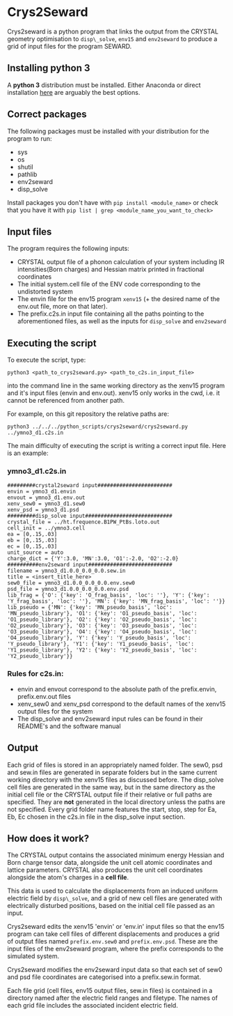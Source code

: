 # Crys2Seward

Crys2seward is a python program that links the output from the CRYSTAL geometry optimisation to `disp\_solve`, `env15` and `env2seward` to produce a grid of input files for the program SEWARD.

## Installing python 3

A **python 3** distribution must be installed. Either Anaconda or direct installation [here](https://realpython.com/installing-python/) are arguably the best options. 

## Correct packages

The following packages must be installed with your distribution for the program to run:

- sys
- os
- shutil
- pathlib
- env2seward
- disp\_solve

Install packages you don't have with `pip install <module_name>` or check that you have it with `pip list | grep <module_name_you_want_to_check>`

## Input files

The program requires the following inputs:

- CRYSTAL output file of a phonon calculation of your system including IR intensities(Born charges) and Hessian matrix printed in fractional coordinates
- The initial system.cell file of the ENV code corresponding to the undistorted system
- The envin file for the env15 program `xenv15` (+ the desired name of the env.out file, more on that later).
- The prefix.c2s.in input file containing all the paths pointing to the aforementioned files, as well as the inputs for `disp_solve` and `env2seward`

## Executing the script

To execute the script, type:

`python3 <path_to_crys2seward.py> <path_to_c2s.in_input_file>`

into the command line in the same working directory as the xenv15 program and it's input files (envin and env.out).
xenv15 only works in the cwd, i.e. it cannot be referenced from another path.

For example, on this git repository the relative paths are:

`python3 ../../../python_scripts/crys2seward/crys2seward.py ../ymno3_d1.c2s.in`

The main difficulty of executing the script is writing a correct input file. Here is an example:

### ymno3\_d1.c2s.in

```
#########crystal2seward input########################
envin = ymno3_d1.envin
envout = ymno3_d1.env.out
xenv_sew0 = ymno3_d1.sew0
xenv_psd = ymno3_d1.psd
#########disp_solve input############################
crystal_file = ../ht.frequence.B1PW_PtBs.loto.out
cell_init = ../ymno3.cell
ea = [0,.15,.03]
eb = [0,.15,.03]
ec = [0,.15,.03]
unit_source = auto
charge_dict = {'Y':3.0, 'MN':3.0, 'O1':-2.0, 'O2':-2.0}
##########env2seward input###########################
filename = ymno3_d1.0.0_0.0_0.0.sew.in
title = <insert_title_here>
sew0_file = ymno3_d1.0.0_0.0_0.0.env.sew0
psd_file = ymno3_d1.0.0_0.0_0.0.env.psd
lib_frag = {'O': {'key': 'O_frag_basis', 'loc': ''}, 'Y': {'key': 'Y_frag_basis', 'loc': ''}, 'MN': {'key': 'MN_frag_basis', 'loc': ''}}
lib_pseudo = {'MN': {'key': 'MN_pseudo_basis', 'loc': 'MN_pseudo_library'}, 'O1': {'key': 'O1_pseudo_basis', 'loc': 'O1_pseudo_library'}, 'O2': {'key': 'O2_pseudo_basis', 'loc': 'O2_pseudo_library'}, 'O3': {'key': 'O3_pseudo_basis', 'loc': 'O3_pseudo_library'}, 'O4': {'key': 'O4_pseudo_basis', 'loc': 'O4_pseudo_library'}, 'Y': {'key': 'Y_pseudo_basis', 'loc': 'Y_pseudo_library'}, 'Y1': {'key': 'Y1_pseudo_basis', 'loc': 'Y1_pseudo_library'}, 'Y2': {'key': 'Y2_pseudo_basis', 'loc': 'Y2_pseudo_library'}}
```

### Rules for c2s.in:

- envin and envout correspond to the absolute path of the prefix.envin, prefix.env.out files
- xenv\_sew0 and xenv\_psd correspond to the default names of the xenv15 output files for the system
- The disp\_solve and env2seward input rules can be found in their README's and the software manual

## Output

Each grid of files is stored in an appropriately named folder. The sew0, psd and sew.in files are generated in separate folders but in the same current working directory with the xenv15 files as discussed before.
The disp\_solve cell files are generated in the same way, but in the same directory as the initial cell file or the CRYSTAL output file if their relative or full paths are specified.
They are **not** generated in the local directory unless the paths are not specified. Every grid folder name features the start, stop, step for Ea, Eb, Ec chosen in the c2s.in file in the disp\_solve input section.

## How does it work?

The CRYSTAL output contains the associated minimum energy Hessian and Born charge tensor data, alongside the unit cell atomic coordinates and lattice parameters.
CRYSTAL also produces the unit cell coordinates alongside the atom's charges in a **cell file**.

This data is used to calculate the displacements from an induced uniform electric field by `disp\_solve`, and a grid of new cell files are generated with electrically disturbed positions, based on the initial cell file passed as an input.

Crys2seward edits the xenv15 'envin' or 'env.in' input files so that the env15 program can take cell files of different displacements and produces a grid of output files named `prefix.env.sew0` and `prefix.env.psd`.
These are the input files of the env2seward program, where the prefix corresponds to the simulated system.

Crys2seward modifies the env2seward input data so that each set of sew0 and psd file coordinates are categorised into a prefix.sew.in format.

Each file grid (cell files, env15 output files, sew.in files) is contained in a directory named after the electric field ranges and filetype. The names of each grid file includes the associated incident electric field.


